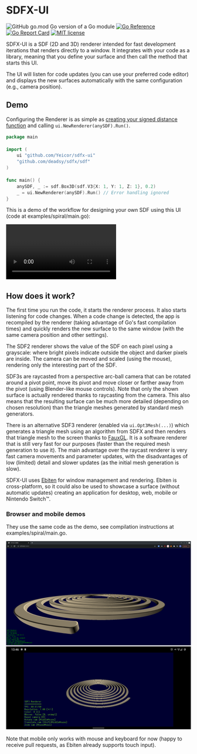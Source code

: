# SDFX-UI

![GitHub go.mod Go version of a Go module](https://img.shields.io/github/go-mod/go-version/Yeicor/sdfx-ui.svg)
[![Go Reference](https://pkg.go.dev/badge/github.com/Yeicor/sdfx-ui.svg)](https://pkg.go.dev/github.com/Yeicor/sdfx-ui)
[![Go Report Card](https://goreportcard.com/badge/github.com/Yeicor/sdfx-ui)](https://goreportcard.com/report/github.com/Yeicor/sdfx-ui)
[![MIT license](https://img.shields.io/badge/License-MIT-blue.svg)](https://mit-license.org/)

SDFX-UI is a SDF (2D and 3D) renderer intended for fast development iterations that renders directly to a window. It
integrates with your code as a library, meaning that you define your surface and then call the method that starts this
UI.

The UI will listen for code updates (you can use your preferred code editor) and displays the new surfaces automatically
with the same configuration (e.g., camera position).

## Demo

Configuring the Renderer is as simple as [creating your signed distance function](https://github.com/deadsy/sdfx) and
calling `ui.NewRenderer(anySDF).Run()`.

```go
package main

import (
	ui "github.com/Yeicor/sdfx-ui"
	"github.com/deadsy/sdfx/sdf"
)

func main() {
	anySDF, _ := sdf.Box3D(sdf.V3{X: 1, Y: 1, Z: 1}, 0.2)
	_ = ui.NewRenderer(anySDF).Run() // Error handling ignored
}
```

This is a demo of the workflow for designing your own SDF using this UI (code at examples/spiral/main.go):

![Demo video](docs/demo.mp4)

## How does it work?

The first time you run the code, it starts the renderer process. It also starts listening for code changes. When a code
change is detected, the app is recompiled by the renderer (taking advantage of Go's fast compilation times) and quickly
renders the new surface to the same window (with the same camera position and other settings).

The SDF2 renderer shows the value of the SDF on each pixel using a grayscale: where bright pixels indicate outside the
object and darker pixels are inside. The camera can be moved and scaled (using the mouse), rendering only the
interesting part of the SDF.

SDF3s are raycasted from a perspective arc-ball camera that can be rotated around a pivot point, move its pivot and move
closer or farther away from the pivot (using Blender-like mouse controls). Note that only the shown surface is actually
rendered thanks to raycasting from the camera. This also means that the resulting surface can be much more detailed
(depending on chosen resolution) than the triangle meshes generated by standard mesh generators.

There is an alternative SDF3 renderer (enabled via `ui.Opt3Mesh(...)`) which generates a triangle mesh using an
algorithm from SDFX and then renders that triangle mesh to the screen thanks
to [FauxGL](https://github.com/fogleman/fauxgl). It is a software renderer that is still very fast for our purposes
(faster than the required mesh generation to use it). The main advantage over the raycast renderer is very fast camera
movements and parameter updates, with the disadvantages of low (limited) detail and slower updates (as the initial mesh
generation is slow).

SDFX-UI uses [Ebiten](https://github.com/hajimehoshi/ebiten) for window management and rendering. Ebiten is
cross-platform, so it could also be used to showcase a surface (without automatic updates) creating an application for
desktop, web, mobile or Nintendo Switch™.

### Browser and mobile demos

They use the same code as the demo, see compilation instructions at examples/spiral/main.go.

![Screenshot_20220107_234547](docs/demo_browser.png)
![Screenshot_20220107-234815220](docs/demo_android.jpg)

Note that mobile only works with mouse and keyboard for now (happy to receive pull requests, as Ebiten already supports
touch input).
